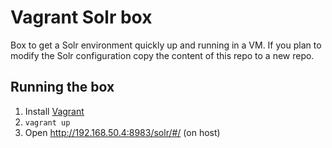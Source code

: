 # Vagrant Solr box

Box to get a Solr environment quickly up and running in a VM. If you plan to modify the Solr configuration copy the content of this repo to a new repo.

## Running the box

1. Install [Vagrant](http://www.vagrantup.com/)
2. `vagrant up`
3. Open http://192.168.50.4:8983/solr/#/ (on host)
